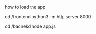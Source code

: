 
how to load the app

 cd /frontend
    python3 -m http.server 8000

 cd /bacnekd 
   node app.js  
